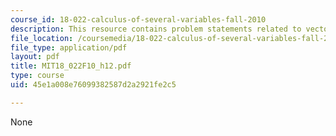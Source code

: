 ```yaml
---
course_id: 18-022-calculus-of-several-variables-fall-2010
description: This resource contains problem statements related to vectors.
file_location: /coursemedia/18-022-calculus-of-several-variables-fall-2010/45e1a008e76099382587d2a2921fe2c5_MIT18_022F10_h12.pdf
file_type: application/pdf
layout: pdf
title: MIT18_022F10_h12.pdf
type: course
uid: 45e1a008e76099382587d2a2921fe2c5

---
```

None